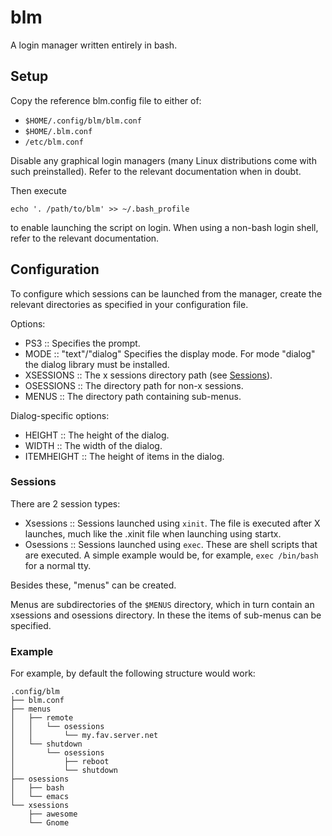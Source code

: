 # blm
A login manager written entirely in bash.

## Setup
Copy the reference blm.config file to either of:

- `$HOME/.config/blm/blm.conf`
- `$HOME/.blm.conf`
- `/etc/blm.conf`

Disable any graphical login managers (many Linux distributions come with such preinstalled). Refer to the relevant documentation when in doubt.

Then execute

```
echo '. /path/to/blm' >> ~/.bash_profile
```

to enable launching the script on login. When using a non-bash login shell, refer to the relevant documentation.


## Configuration
To configure which sessions can be launched from the manager, create the relevant directories as specified in your configuration file.

Options:

- PS3 :: Specifies the prompt.
- MODE :: "text"/"dialog" Specifies the display mode. For mode "dialog" the dialog library must be installed.
- XSESSIONS :: The x sessions directory path (see [Sessions](#sessions)).
- OSESSIONS :: The directory path for non-x sessions.
- MENUS :: The directory path containing sub-menus.

Dialog-specific options:
- HEIGHT :: The height of the dialog.
- WIDTH :: The width of the dialog.
- ITEMHEIGHT :: The height of items in the dialog.

### Sessions
There are 2 session types:

- Xsessions :: Sessions launched using `xinit`. The file is executed after X launches, much like the .xinit file when launching using startx.
- Osessions :: Sessions launched using `exec`. These are shell scripts that are executed. A simple example would be, for example, `exec /bin/bash` for a normal tty.

Besides these, "menus" can be created.

Menus are subdirectories of the `$MENUS` directory, which in turn contain an xsessions and osessions directory.
In these the items of sub-menus can be specified.

### Example

For example, by default the following structure would work:

```
.config/blm
├── blm.conf
├── menus
│   ├── remote
│   │   └── osessions
│   │       └── my.fav.server.net
│   └── shutdown
│       └── osessions
│           ├── reboot
│           └── shutdown
├── osessions
│   ├── bash
│   └── emacs
└── xsessions
    ├── awesome
    └── Gnome
```
